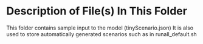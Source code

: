 Description of File(s) In This Folder
===

This folder contains sample input to the model (tinyScenario.json)
It is also used to store automatically generated scenarios such as in runall_default.sh